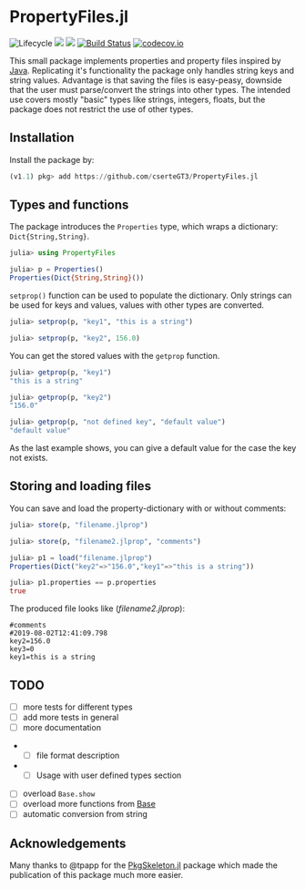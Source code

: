 # PropertyFiles.jl

![Lifecycle](https://img.shields.io/badge/lifecycle-experimental-orange.svg)<!--
![Lifecycle](https://img.shields.io/badge/lifecycle-maturing-blue.svg)
![Lifecycle](https://img.shields.io/badge/lifecycle-stable-green.svg)
![Lifecycle](https://img.shields.io/badge/lifecycle-retired-orange.svg)
![Lifecycle](https://img.shields.io/badge/lifecycle-archived-red.svg)
![Lifecycle](https://img.shields.io/badge/lifecycle-dormant-blue.svg) -->
[![](https://img.shields.io/badge/docs-stable-blue.svg)](https://cserteGT3.github.io/PropertyFiles.jl/stable)
[![](https://img.shields.io/badge/docs-dev-blue.svg)](https://cserteGT3.github.io/PropertyFiles.jl/dev)
[![Build Status](https://travis-ci.com/cserteGT3/PropertyFiles.jl.svg?branch=master)](https://travis-ci.com/cserteGT3/PropertyFiles.jl)
[![codecov.io](http://codecov.io/github/cserteGT3/PropertyFiles.jl/coverage.svg?branch=master)](http://codecov.io/github/cserteGT3/PropertyFiles.jl?branch=master)

This small package implements properties and property files inspired by [Java](https://docs.oracle.com/en/java/javase/12/docs/api/java.base/java/util/Properties.html).
Replicating it's functionality the package only handles string keys and string values.
Advantage is that saving the files is easy-peasy, downside that the user must parse/convert the strings into other types.
The intended use covers mostly "basic" types like strings, integers, floats, but the package does not restrict the use of other types.

## Installation

Install the package by:
```julia
(v1.1) pkg> add https://github.com/cserteGT3/PropertyFiles.jl
```

## Types and functions

The package introduces the `Properties` type, which wraps a dictionary: `Dict{String,String}`.
```julia
julia> using PropertyFiles

julia> p = Properties()
Properties(Dict{String,String}())
```

`setprop()` function can be used to populate the dictionary.
Only strings can be used for keys and values, values with other types are converted.

```julia
julia> setprop(p, "key1", "this is a string")

julia> setprop(p, "key2", 156.0)
```
You can get the stored values with the `getprop` function.
```julia
julia> getprop(p, "key1")
"this is a string"

julia> getprop(p, "key2")
"156.0"

julia> getprop(p, "not defined key", "default value")
"default value"
```
As the last example shows, you can give a default value for the case the key not exists.

## Storing and loading files

You can save and load the property-dictionary with or without comments:

```julia
julia> store(p, "filename.jlprop")

julia> store(p, "filename2.jlprop", "comments")

julia> p1 = load("filename.jlprop")
Properties(Dict("key2"=>"156.0","key1"=>"this is a string"))

julia> p1.properties == p.properties
true
```

The produced file looks like (*filename2.jlprop*):
```
#comments
#2019-08-02T12:41:09.798
key2=156.0
key3=0
key1=this is a string
```

## TODO

* [ ] more tests for different types
* [ ] add more tests in general
* [ ] more documentation
* - [ ] file format description
* - [ ] Usage with user defined types section
* [ ] overload `Base.show`
* [ ] overload more functions from [Base](https://docs.julialang.org/en/v1/base/collections/#Dictionaries-1)
* [ ] automatic conversion from string

## Acknowledgements

Many thanks to @tpapp for the [PkgSkeleton.jl](https://github.com/tpapp/PkgSkeleton.jl) package which made the publication of this package much more easier.
